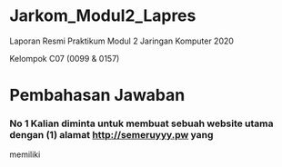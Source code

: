 # Jarkom_Modul2_Lapres

Laporan Resmi Praktikum Modul 2 Jaringan Komputer 2020

Kelompok C07 (0099 &amp; 0157)

# Pembahasan Jawaban

### No 1 Kalian diminta untuk membuat sebuah website utama dengan (1) alamat http://semeruyyy.pw yang
memiliki 
